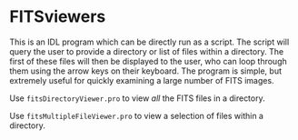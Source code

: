 # FITSviewers
This is an IDL program which can be directly run as a script. The script will query the user to provide a directory or list of files within a directory. The first of these files will then be displayed to the user, who can loop through them using the arrow keys on their keyboard. The program is simple, but extremely useful for quickly examining a large number of FITS images.

Use `fitsDirectoryViewer.pro` to view *all* the FITS files in a directory.

Use `fitsMultipleFileViewer.pro` to view a selection of files within a directory.
